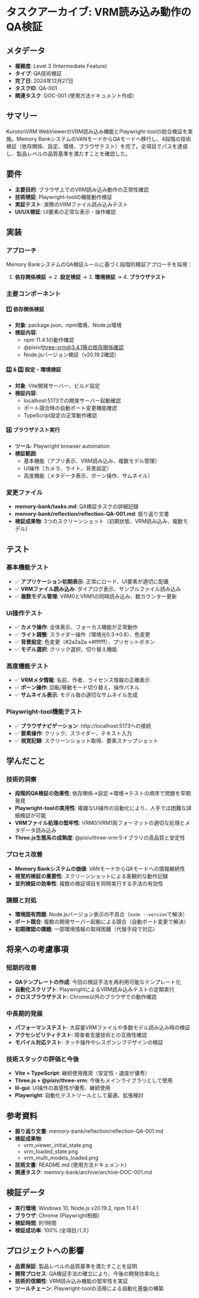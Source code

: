 # タスクアーカイブ: VRM読み込み動作のQA検証

## メタデータ
- **複雑度**: Level 3 (Intermediate Feature)
- **タイプ**: QA技術検証
- **完了日**: 2024年12月27日
- **タスクID**: QA-001
- **関連タスク**: DOC-001 (使用方法ドキュメント作成)

## サマリー
KurotoriVRM WebViewerのVRM読み込み機能とPlaywright-toolの統合検証を実施。Memory BankシステムのVANモードからQAモードへ移行し、4段階の技術検証（依存関係、設定、環境、ブラウザテスト）を完了。全項目でパスを達成し、製品レベルの品質基準を満たすことを確認した。

## 要件
- **主要目的**: ブラウザ上でのVRM読み込み動作の正常性確認
- **技術検証**: Playwright-toolの機能動作検証
- **実証テスト**: 実際のVRMファイル読み込みテスト
- **UI/UX検証**: UI要素の正常な表示・操作確認

## 実装

### アプローチ
Memory BankシステムのQA検証ルールに基づく段階的検証アプローチを採用：
1. **依存関係検証** → 2. **設定検証** → 3. **環境検証** → 4. **ブラウザテスト**

### 主要コンポーネント

#### 1️⃣ 依存関係検証
- **対象**: package.json、npm環境、Node.js環境
- **検証内容**: 
  - npm 11.4.1の動作確認
  - @pixiv/three-vrm@3.4.1等の依存関係確認
  - Node.jsバージョン検証（v20.19.2確認）

#### 2️⃣ & 3️⃣ 設定・環境検証
- **対象**: Vite開発サーバー、ビルド設定
- **検証内容**:
  - localhost:5173での開発サーバー起動確認
  - ポート競合時の自動ポート変更機能確認
  - TypeScript設定の正常動作確認

#### 4️⃣ ブラウザテスト実行
- **ツール**: Playwright browser automation
- **検証範囲**: 
  - 基本機能（アプリ表示、VRM読み込み、複数モデル管理）
  - UI操作（カメラ、ライト、背景設定）
  - 高度機能（メタデータ表示、ボーン操作、サムネイル）

### 変更ファイル
- **memory-bank/tasks.md**: QA検証タスクの詳細記録
- **memory-bank/reflection/reflection-QA-001.md**: 振り返り文書
- **検証成果物**: 3つのスクリーンショット（初期状態、VRM読み込み、複数モデル）

## テスト

### 基本機能テスト
- ✅ **アプリケーション初期表示**: 正常にロード、UI要素が適切に配置
- ✅ **VRMファイル読み込み**: ダイアログ表示、サンプルファイル読み込み
- ✅ **複数モデル管理**: VRM0とVRM1の同時読み込み、数カウンター更新

### UI操作テスト
- ✅ **カメラ操作**: 全体表示、フォーカス機能が正常動作
- ✅ **ライト調整**: スライダー操作（環境光0.3→0.8）、色変更
- ✅ **背景設定**: 色変更（#2a2a2a→#ffffff）、プリセットボタン
- ✅ **モデル選択**: クリック選択、切り替え機能

### 高度機能テスト
- ✅ **VRMメタ情報**: 名前、作者、ライセンス情報の正確表示
- ✅ **ボーン操作**: 回転/移動モード切り替え、操作パネル
- ✅ **サムネイル表示**: モデル毎の適切なサムネイル生成

### Playwright-tool機能テスト
- ✅ **ブラウザナビゲーション**: http://localhost:5173への接続
- ✅ **要素操作**: クリック、スライダー、テキスト入力
- ✅ **視覚記録**: スクリーンショット取得、要素スナップショット

## 学んだこと

### 技術的洞察
- **段階的QA検証の効果性**: 依存関係→設定→環境→テストの順序で問題を早期発見
- **Playwright-toolの実用性**: 複雑なUI操作の自動化により、人手では困難な詳細検証が可能
- **VRMファイル処理の堅牢性**: VRM0/VRM1両フォーマットの適切な処理とメタデータ読み込み
- **Three.js生態系の成熟度**: @pixiv/three-vrmライブラリの高品質と安定性

### プロセス改善
- **Memory Bankシステムの価値**: VANモードからQAモードへの情報継続性
- **視覚的検証の重要性**: スクリーンショットによる客観的な動作記録
- **並列検証の効率性**: 複数の検証項目を同時実行する手法の有効性

### 課題と対処
- **環境固有問題**: Node.jsバージョン表示の不具合（`node --version`で解決）
- **ポート競合**: 複数の開発サーバー起動による競合（自動ポート変更で解決）
- **初期確認の課題**: 一部環境情報の取得困難（代替手段で対応）

## 将来への考慮事項

### 短期的改善
- **QAテンプレートの作成**: 今回の検証手法を再利用可能なテンプレート化
- **自動化スクリプト**: PlaywrightによるVRM読み込みテストの定期実行
- **クロスブラウザテスト**: Chrome以外のブラウザでの動作確認

### 中長期的発展
- **パフォーマンステスト**: 大容量VRMファイルや多数モデル読み込み時の検証
- **アクセシビリティテスト**: 障害者支援技術との互換性確認
- **モバイル対応テスト**: タッチ操作やレスポンシブデザインの検証

### 技術スタックの評価と今後
- **Vite + TypeScript**: 継続使用推奨（安定性・速度が優秀）
- **Three.js + @pixiv/three-vrm**: 今後もメインライブラリとして使用
- **lil-gui**: UI操作の直感性が優秀、継続使用
- **Playwright**: 自動化テストツールとして最適、拡張検討

## 参考資料
- **振り返り文書**: memory-bank/reflection/reflection-QA-001.md
- **検証成果物**: 
  - vrm_viewer_initial_state.png
  - vrm_loaded_state.png
  - vrm_multi_models_loaded.png
- **技術文書**: README.md (使用方法ドキュメント)
- **関連タスク**: memory-bank/archive/archive-DOC-001.md

## 検証データ
- **実行環境**: Windows 10, Node.js v20.19.2, npm 11.4.1
- **ブラウザ**: Chrome (Playwright制御)
- **検証時間**: 約1時間
- **検証成功率**: 100% (全項目パス)

## プロジェクトへの影響
- **品質保証**: 製品レベルの品質基準を満たすことを証明
- **開発プロセス**: QA検証手法の確立により、今後の開発効率向上
- **技術的信頼性**: VRM読み込み機能の堅牢性を実証
- **ツールチェーン**: Playwright-toolの活用による自動化基盤の構築 